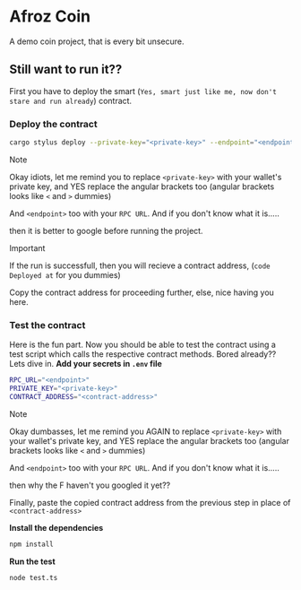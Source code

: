 # Afroz Coin
A demo coin project, that is every bit unsecure.

## Still want to run it??
First you have to deploy the smart (`Yes, smart just like me, now don't stare and run already`) contract.

### Deploy the contract

```bash
cargo stylus deploy --private-key="<private-key>" --endpoint="<endpoint>"
```

> [!NOTE]
> Okay idiots, let me remind you to replace `<private-key>` with your wallet's private key, and YES replace the angular brackets too (angular brackets looks like `<` and `>` dummies)
>
> And `<endpoint>` too with your `RPC URL`. And if you don't know what it is.....
>
> then it is better to google before running the project.

> [!IMPORTANT]
> If the run is successfull, then you will recieve a contract address, (`code Deployed at` for you dummies)
> 
> Copy the contract address for proceeding further, else, nice having you here.



### Test the contract
Here is the fun part. Now you should be able to test the contract using a test script which calls the respective contract methods. Bored already?? Lets dive in.
**Add your secrets in `.env` file**
```bash
RPC_URL="<endpoint>"
PRIVATE_KEY="<private-key>"
CONTRACT_ADDRESS="<contract-address>"
```
> [!NOTE]
> Okay dumbasses, let me remind you AGAIN to replace `<private-key>` with your wallet's private key, and YES replace the angular brackets too (angular brackets looks like `<` and `>` dummies)
>
> And `<endpoint>` too with your `RPC URL`. And if you don't know what it is.....
>
> then why the F haven't you googled it yet??
>
> Finally, paste the copied contract address from the previous step in place of `<contract-address>`

**Install the dependencies**
```bash
npm install
```

**Run the test**
```bash
node test.ts
```

